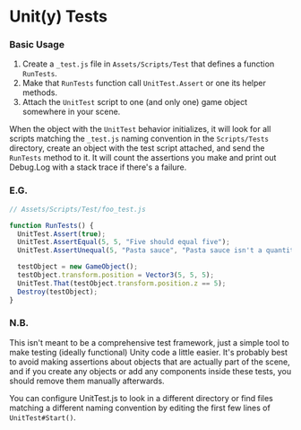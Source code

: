 # Unit(y) Tests

### Basic Usage

1. Create a `_test.js` file in `Assets/Scripts/Test` that defines a function `RunTests`.
2. Make that `RunTests` function call `UnitTest.Assert` or one its helper methods.
3. Attach the `UnitTest` script to one (and only one) game object somewhere in your scene.

When the object with the `UnitTest` behavior initializes, it will look for all scripts matching the `_test.js` naming convention in the `Scripts/Tests` directory, create an object with the test script attached, and send the `RunTests` method to it. It will count the assertions you make and print out Debug.Log with a stack trace if there's a failure.

### E.G.
```javascript
// Assets/Scripts/Test/foo_test.js

function RunTests() {
  UnitTest.Assert(true);
  UnitTest.AssertEqual(5, 5, "Five should equal five");
  UnitTest.AssertUnequal(5, "Pasta sauce", "Pasta sauce isn't a quantity!");

  testObject = new GameObject();
  testObject.transform.position = Vector3(5, 5, 5);
  UnitTest.That(testObject.transform.position.z == 5);
  Destroy(testObject);
}
```

### N.B.
This isn't meant to be a comprehensive test framework, just a simple tool to make testing (ideally functional) Unity code a little easier. It's probably best to avoid making assertions about objects that are actually part of the scene, and if you create any objects or add any components inside these tests, you should remove them manually afterwards.

You can configure UnitTest.js to look in a different directory or find files matching a different naming convention by editing the first few lines of `UnitTest#Start()`.
